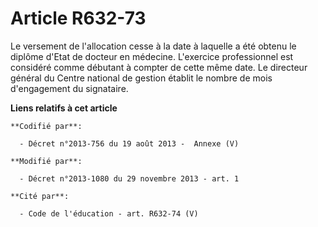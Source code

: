 # Article R632-73

Le versement de l'allocation cesse à la date à laquelle a été obtenu le diplôme d'Etat de docteur en médecine. L'exercice
professionnel est considéré comme débutant à compter de cette même date. Le directeur général du Centre national de gestion
établit le nombre de mois d'engagement du signataire.

**Liens relatifs à cet article**

	**Codifié par**:

	  - Décret n°2013-756 du 19 août 2013 -  Annexe (V)

	**Modifié par**:

	  - Décret n°2013-1080 du 29 novembre 2013 - art. 1

	**Cité par**:

	  - Code de l'éducation - art. R632-74 (V)
